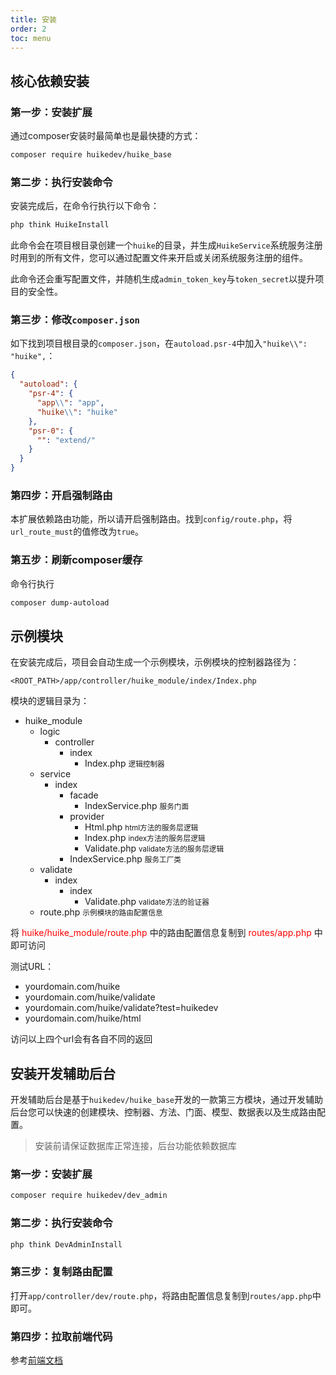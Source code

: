```yaml
---
title: 安装
order: 2
toc: menu
---
```

## 核心依赖安装

### 第一步：安装扩展
通过composer安装时最简单也是最快捷的方式：
```bash
composer require huikedev/huike_base
```

### 第二步：执行安装命令
安装完成后，在命令行执行以下命令：

```bash
php think HuikeInstall
```
此命令会在项目根目录创建一个`huike`的目录，并生成`HuikeService`系统服务注册时用到的所有文件，您可以通过配置文件来开启或关闭系统服务注册的组件。

此命令还会重写配置文件，并随机生成`admin_token_key`与`token_secret`以提升项目的安全性。

### 第三步：修改`composer.json`
如下找到项目根目录的`composer.json`，在`autoload.psr-4`中加入`"huike\\": "huike",`：
```json
{
  "autoload": {
    "psr-4": {
      "app\\": "app",
      "huike\\": "huike"
    },
    "psr-0": {
      "": "extend/"
    }
  }
}
```
### 第四步：开启强制路由

本扩展依赖路由功能，所以请开启强制路由。找到`config/route.php`，将`url_route_must`的值修改为`true`。

### 第五步：刷新composer缓存

命令行执行

```bash
composer dump-autoload
```

## 示例模块

在安装完成后，项目会自动生成一个示例模块，示例模块的控制器路径为：

`<ROOT_PATH>/app/controller/huike_module/index/Index.php`

模块的逻辑目录为：

<Tree title="huike">
  <ul>
    <li>
      huike_module
      <ul>
        <li>
          logic
          <ul>
            <li>
              controller
              <ul>
                <li>
                  index
                  <ul>
                    <li>
                      Index.php
                      <small>逻辑控制器</small>
                    </li>
                  </ul>
                </li>
              </ul>
            </li>
          </ul>
        </li>
        <li>
          service
          <ul>
            <li>
              index
              <ul>
                <li>
                  facade
                  <ul>
                    <li>
                      IndexService.php
                      <small>服务门面</small>
                    </li>
                  </ul>
                </li>
                <li>
                  provider
                  <ul>
                    <li>
                      Html.php
                      <small>html方法的服务层逻辑</small>
                    </li>
                    <li>
                      Index.php
                      <small>index方法的服务层逻辑</small>
                    </li>
                    <li>
                      Validate.php
                      <small>validate方法的服务层逻辑</small>
                    </li>
                  </ul>
                </li>
                <li>
                  IndexService.php
                  <small>服务工厂类</small>
                </li>
              </ul>
            </li>
          </ul>
        </li>
        <li>
          validate
          <ul>
            <li>
              index
              <ul>
                <li>
                  index
                  <ul>
                    <li>
                      Validate.php
                      <small>validate方法的验证器</small>
                    </li>
                  </ul>
                </li>
              </ul>
            </li>
          </ul>
        </li>
        <li>
          route.php
          <small>示例模块的路由配置信息</small>
        </li>
        </li>
      </ul>
    </li>
  </ul>
</Tree>

<Alert type="error">
将 <span style="color: red;">huike/huike_module/route.php</span> 中的路由配置信息复制到 <span style="color: red;">routes/app.php</span> 中即可访问
</Alert>

测试URL：

+ yourdomain.com/huike
+ yourdomain.com/huike/validate
+ yourdomain.com/huike/validate?test=huikedev
+ yourdomain.com/huike/html

<Alert type="error">
访问以上四个url会有各自不同的返回
</Alert>

## 安装开发辅助后台

开发辅助后台是基于`huikedev/huike_base`开发的一款第三方模块，通过开发辅助后台您可以快速的创建模块、控制器、方法、门面、模型、数据表以及生成路由配置。

> 安装前请保证数据库正常连接，后台功能依赖数据库

### 第一步：安装扩展

```bash
composer require huikedev/dev_admin
```

### 第二步：执行安装命令

```bash
php think DevAdminInstall
```
### 第三步：复制路由配置

打开`app/controller/dev/route.php`，将路由配置信息复制到`routes/app.php`中即可。

### 第四步：拉取前端代码

参考[前端文档](http://huike.dev/front)
